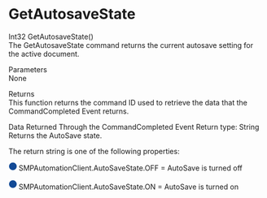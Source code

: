# GetAutosaveState

Int32 GetAutosaveState()\
The GetAutosaveState command returns the current autosave setting for the active document.

Parameters\
None

Returns\
This function returns the command ID used to retrieve the data that the CommandCompleted Event returns.

Data Returned Through the CommandCompleted Event Return type: String\
Returns the AutoSave state.

The return string is one of the following properties:

![](<../../../../../.gitbook/assets/0 (14).png>) SMPAutomationClient.AutoSaveState.OFF = AutoSave is turned off

![](<../../../../../.gitbook/assets/1 (17).png>) SMPAutomationClient.AutoSaveState.ON = AutoSave is turned on
